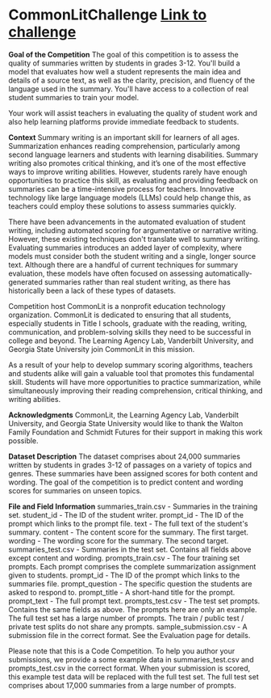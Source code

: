 # CommonLitChallenge [Link to challenge](https://www.kaggle.com/competitions/commonlit-evaluate-student-summaries)

**Goal of the Competition**
The goal of this competition is to assess the quality of summaries written by students in grades 3-12. You'll build a model that evaluates how well a student represents the main idea and details of a source text, as well as the clarity, precision, and fluency of the language used in the summary. You'll have access to a collection of real student summaries to train your model.

Your work will assist teachers in evaluating the quality of student work and also help learning platforms provide immediate feedback to students.

**Context**
Summary writing is an important skill for learners of all ages. Summarization enhances reading comprehension, particularly among second language learners and students with learning disabilities. Summary writing also promotes critical thinking, and it’s one of the most effective ways to improve writing abilities. However, students rarely have enough opportunities to practice this skill, as evaluating and providing feedback on summaries can be a time-intensive process for teachers. Innovative technology like large language models (LLMs) could help change this, as teachers could employ these solutions to assess summaries quickly.

There have been advancements in the automated evaluation of student writing, including automated scoring for argumentative or narrative writing. However, these existing techniques don't translate well to summary writing. Evaluating summaries introduces an added layer of complexity, where models must consider both the student writing and a single, longer source text. Although there are a handful of current techniques for summary evaluation, these models have often focused on assessing automatically-generated summaries rather than real student writing, as there has historically been a lack of these types of datasets.

Competition host CommonLit is a nonprofit education technology organization. CommonLit is dedicated to ensuring that all students, especially students in Title I schools, graduate with the reading, writing, communication, and problem-solving skills they need to be successful in college and beyond. The Learning Agency Lab, Vanderbilt University, and Georgia State University join CommonLit in this mission.

As a result of your help to develop summary scoring algorithms, teachers and students alike will gain a valuable tool that promotes this fundamental skill. Students will have more opportunities to practice summarization, while simultaneously improving their reading comprehension, critical thinking, and writing abilities.

**Acknowledgments**
CommonLit, the Learning Agency Lab, Vanderbilt University, and Georgia State University would like to thank the Walton Family Foundation and Schmidt Futures for their support in making this work possible.

**Dataset Description**
The dataset comprises about 24,000 summaries written by students in grades 3-12 of passages on a variety of topics and genres. These summaries have been assigned scores for both content and wording. The goal of the competition is to predict content and wording scores for summaries on unseen topics.

**File and Field Information**
summaries_train.csv - Summaries in the training set.
student_id - The ID of the student writer.
prompt_id - The ID of the prompt which links to the prompt file.
text - The full text of the student's summary.
content - The content score for the summary. The first target.
wording - The wording score for the summary. The second target.
summaries_test.csv - Summaries in the test set. Contains all fields above except content and wording.
prompts_train.csv - The four training set prompts. Each prompt comprises the complete summarization assignment given to students.
prompt_id - The ID of the prompt which links to the summaries file.
prompt_question - The specific question the students are asked to respond to.
prompt_title - A short-hand title for the prompt.
prompt_text - The full prompt text.
prompts_test.csv - The test set prompts. Contains the same fields as above. The prompts here are only an example. The full test set has a large number of prompts. The train / public test / private test splits do not share any prompts.
sample_submission.csv - A submission file in the correct format. See the Evaluation page for details.

Please note that this is a Code Competition. To help you author your submissions, we provide a some example data in summaries_test.csv and prompts_test.csv in the correct format. When your submission is scored, this example test data will be replaced with the full test set. The full test set comprises about 17,000 summaries from a large number of prompts.
